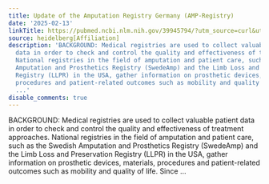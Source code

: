 ```yaml
---
title: Update of the Amputation Registry Germany (AMP-Registry)
date: '2025-02-13'
linkTitle: https://pubmed.ncbi.nlm.nih.gov/39945794/?utm_source=curl&utm_medium=rss&utm_campaign=pubmed-2&utm_content=1FakS-2QOkCT8HsMOQP1bCRQ4YzyumYOmxmF0moLsQ3dFB1E9V&fc=20220326224207&ff=20250213170915&v=2.18.0.post9+e462414
source: heidelberg[Affiliation]
description: 'BACKGROUND: Medical registries are used to collect valuable patient
  data in order to check and control the quality and effectiveness of treatment approaches.
  National registries in the field of amputation and patient care, such as the Swedish
  Amputation and Prosthetics Registry (SwedeAmp) and the Limb Loss and Preservation
  Registry (LLPR) in the USA, gather information on prosthetic devices, materials,
  procedures and patient-related outcomes such as mobility and quality of life. Since
  ...'
disable_comments: true
---
```

BACKGROUND: Medical registries are used to collect valuable patient data in order to check and control the quality and effectiveness of treatment approaches. National registries in the field of amputation and patient care, such as the Swedish Amputation and Prosthetics Registry (SwedeAmp) and the Limb Loss and Preservation Registry (LLPR) in the USA, gather information on prosthetic devices, materials, procedures and patient-related outcomes such as mobility and quality of life. Since ...